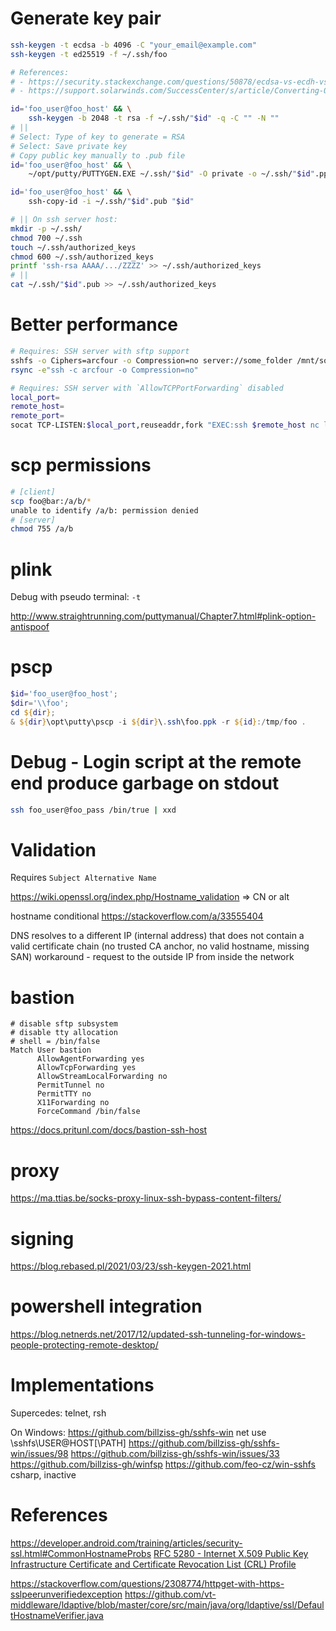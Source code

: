 # Generate key pair

```bash
ssh-keygen -t ecdsa -b 4096 -C "your_email@example.com"
ssh-keygen -t ed25519 -f ~/.ssh/foo

# References:
# - https://security.stackexchange.com/questions/50878/ecdsa-vs-ecdh-vs-ed25519-vs-curve25519
# - https://support.solarwinds.com/SuccessCenter/s/article/Converting-OpenSSH-and-PuTTY-style-keys

id='foo_user@foo_host' && \
    ssh-keygen -b 2048 -t rsa -f ~/.ssh/"$id" -q -C "" -N ""
# ||
# Select: Type of key to generate = RSA
# Select: Save private key
# Copy public key manually to .pub file
id='foo_user@foo_host' && \
    ~/opt/putty/PUTTYGEN.EXE ~/.ssh/"$id" -O private -o ~/.ssh/"$id".ppk

id='foo_user@foo_host' && \
    ssh-copy-id -i ~/.ssh/"$id".pub "$id"

# || On ssh server host:
mkdir -p ~/.ssh/
chmod 700 ~/.ssh
touch ~/.ssh/authorized_keys
chmod 600 ~/.ssh/authorized_keys
printf 'ssh-rsa AAAA/.../ZZZZ' >> ~/.ssh/authorized_keys
# ||
cat ~/.ssh/"$id".pub >> ~/.ssh/authorized_keys
```

# Better performance

```bash
# Requires: SSH server with sftp support
sshfs -o Ciphers=arcfour -o Compression=no server://some_folder /mnt/some_local_folder
rsync -e"ssh -c arcfour -o Compression=no"

# Requires: SSH server with `AllowTCPPortForwarding` disabled
local_port=
remote_host=
remote_port=
socat TCP-LISTEN:$local_port,reuseaddr,fork "EXEC:ssh $remote_host nc localhost $remote_port"
```

# scp permissions

```bash
# [client]
scp foo@bar:/a/b/*
unable to identify /a/b: permission denied
# [server]
chmod 755 /a/b
```

# plink

Debug with pseudo terminal: `-t`

http://www.straightrunning.com/puttymanual/Chapter7.html#plink-option-antispoof

# pscp

```ps1
$id='foo_user@foo_host';
$dir='\\foo';
cd ${dir};
& ${dir}\opt\putty\pscp -i ${dir}\.ssh\foo.ppk -r ${id}:/tmp/foo .
```

# Debug - Login script at the remote end produce garbage on stdout

```bash
ssh foo_user@foo_pass /bin/true | xxd
```

# Validation

Requires `Subject Alternative Name`

https://wiki.openssl.org/index.php/Hostname_validation
=> CN or alt

hostname conditional
https://stackoverflow.com/a/33555404

DNS resolves to a different IP (internal address) that does not contain a valid certificate chain (no trusted CA anchor, no valid hostname, missing SAN)
    workaround - request to the outside IP from inside the network

# bastion

```
# disable sftp subsystem
# disable tty allocation
# shell = /bin/false
Match User bastion
      AllowAgentForwarding yes
      AllowTcpForwarding yes
      AllowStreamLocalForwarding no
      PermitTunnel no
      PermitTTY no
      X11Forwarding no
      ForceCommand /bin/false
```

https://docs.pritunl.com/docs/bastion-ssh-host

# proxy

https://ma.ttias.be/socks-proxy-linux-ssh-bypass-content-filters/

# signing

https://blog.rebased.pl/2021/03/23/ssh-keygen-2021.html

# powershell integration

https://blog.netnerds.net/2017/12/updated-ssh-tunneling-for-windows-people-protecting-remote-desktop/

# Implementations

Supercedes: telnet, rsh

On Windows:
https://github.com/billziss-gh/sshfs-win
    net use \\sshfs\USER@HOST[\PATH]
    https://github.com/billziss-gh/sshfs-win/issues/98
    https://github.com/billziss-gh/sshfs-win/issues/33
    https://github.com/billziss-gh/winfsp
https://github.com/feo-cz/win-sshfs
    csharp, inactive

# References

https://developer.android.com/training/articles/security-ssl.html#CommonHostnameProbs
[RFC 5280 \- Internet X\.509 Public Key Infrastructure Certificate and Certificate Revocation List \(CRL\) Profile](https://tools.ietf.org/html/rfc5280)

https://stackoverflow.com/questions/2308774/httpget-with-https-sslpeerunverifiedexception
https://github.com/vt-middleware/ldaptive/blob/master/core/src/main/java/org/ldaptive/ssl/DefaultHostnameVerifier.java
